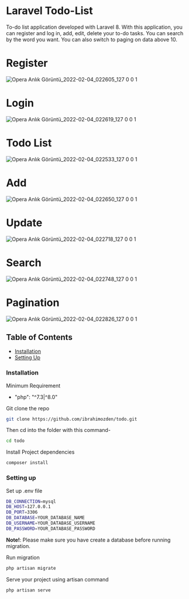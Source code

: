# Laravel Todo-List

To-do list application developed with Laravel 8.
With this application, you can register and log in, add, edit, delete your to-do tasks. You can search by the word you want. You can also switch to paging on data above 10.
# Register
![Opera Anlık Görüntü_2022-02-04_022605_127 0 0 1](https://user-images.githubusercontent.com/43759769/152446407-c55c5a0b-43d5-4079-a7e8-a0f7fbc05561.png)
# Login
![Opera Anlık Görüntü_2022-02-04_022619_127 0 0 1](https://user-images.githubusercontent.com/43759769/152446427-2b31a997-eb5f-4307-a403-7d836bd58325.png)
# Todo List
![Opera Anlık Görüntü_2022-02-04_022533_127 0 0 1](https://user-images.githubusercontent.com/43759769/152446453-9cc648cb-7c0c-43d3-8ba1-fe19b6116007.png)
# Add
![Opera Anlık Görüntü_2022-02-04_022650_127 0 0 1](https://user-images.githubusercontent.com/43759769/152446484-005bdf9f-1266-42e8-8611-85e7d5f7917d.png)
# Update
![Opera Anlık Görüntü_2022-02-04_022718_127 0 0 1](https://user-images.githubusercontent.com/43759769/152446497-d0409a7b-a162-45f7-8439-b760b294a9f4.png)
# Search
![Opera Anlık Görüntü_2022-02-04_022748_127 0 0 1](https://user-images.githubusercontent.com/43759769/152446564-0ddaa498-0409-4830-94c4-f8ff6c68d137.png)
# Pagination
![Opera Anlık Görüntü_2022-02-04_022826_127 0 0 1](https://user-images.githubusercontent.com/43759769/152446566-e3071ab9-758d-4af0-a980-f3c0483a188f.png)

## Table of Contents

- [Installation](#installation)
- [Setting Up](#setting-up)

### Installation

Minimum Requirement

- "php": "^7.3|^8.0"


Git clone the repo

```sh
git clone https://github.com/ibrahimozden/todo.git
```
Then cd into the folder with this command-

```sh
cd todo
```
Install Project dependencies

```sh
composer install
```

### Setting up

Set up .env file

```sh
DB_CONNECTION=mysql
DB_HOST=127.0.0.1
DB_PORT=3306
DB_DATABASE=YOUR_DATABASE_NAME
DB_USERNAME=YOUR_DATABASE_USERNAME
DB_PASSWORD=YOUR_DATABASE_PASSWORD
```

**Note!**: Please make sure you have create a database before running migration.

Run migration

```sh
php artisan migrate
```

Serve your project using artisan command

```sh
php artisan serve
```
